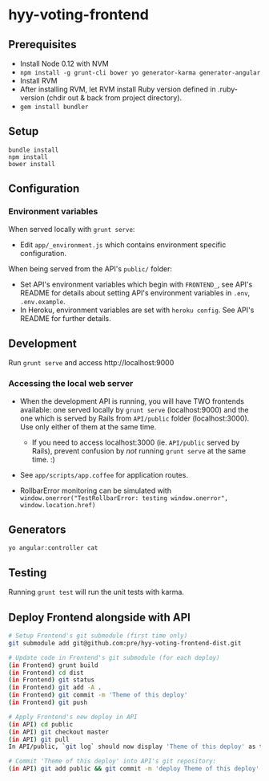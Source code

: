 # hyy-voting-frontend

## Prerequisites

- Install Node 0.12 with NVM
- `npm install -g grunt-cli bower yo generator-karma generator-angular`
- Install RVM
- After installing RVM, let RVM install Ruby version defined in .ruby-version (chdir out & back from project directory).
- `gem install bundler`

## Setup

~~~
bundle install
npm install
bower install
~~~

## Configuration

### Environment variables
When served locally with `grunt serve`:
- Edit `app/_environment.js` which contains environment specific configuration.

When being served from the API's `public/` folder:
- Set API's environment variables which begin with `FRONTEND_`, see API's README for details about setting API's environment variables in `.env`, `.env.example`.
- In Heroku, environment variables are set with `heroku config`. See API's README for further details.

## Development

Run `grunt serve` and access http://localhost:9000


### Accessing the local web server

- When the development API is running, you will have TWO frontends available: one served locally by `grunt serve` (localhost:9000) and the one which is served by Rails from `API/public` folder (localhost:3000). Use only either of them at the same time.
  * If you need to access localhost:3000 (ie. `API/public` served by Rails), prevent confusion by *not* running `grunt serve` at the same time. :)

- See `app/scripts/app.coffee` for application routes.

- RollbarError monitoring can be simulated with
    `window.onerror("TestRollbarError: testing window.onerror", window.location.href)`



## Generators

`yo angular:controller cat`

## Testing

Running `grunt test` will run the unit tests with karma.

## Deploy Frontend alongside with API

```bash
# Setup Frontend's git submodule (first time only)
git submodule add git@github.com:pre/hyy-voting-frontend-dist.git
```

```bash
# Update code in Frontend's git submodule (for each deploy)
(in Frontend) grunt build
(in Frontend) cd dist
(in Frontend) git status
(in Frontend) git add -A .
(in Frontend) git commit -m 'Theme of this deploy'
(in Frontend) git push

# Apply Frontend's new deploy in API
(in API) cd public
(in API) git checkout master
(in API) git pull
In API/public, `git log` should now display 'Theme of this deploy' as the newest commit.
```

```bash
# Commit 'Theme of this deploy' into API's git repository:
(in API) git add public && git commit -m 'deploy Theme of this deploy'
```
